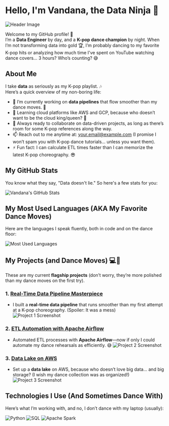 # Hello, I'm Vandana, the Data Ninja 🥷

![Header Image](https://via.placeholder.com/1200x300/4CAF50/FFFFFF?text=Data+Engineer+by+Day%2C+Kpop+Fan+by+Night)

Welcome to my GitHub profile! 🚀  
I’m a **Data Engineer** by day, and a **K-pop dance champion** by night. When I’m not transforming data into gold 🏆, I’m probably dancing to my favorite K-pop hits or analyzing how much time I've spent on YouTube watching dance covers... 3 hours? Who’s counting? 😅

## About Me

I take **data** as seriously as my K-pop playlist. 🎶  
Here’s a quick overview of my non-boring life:

- 🔭 I’m currently working on **data pipelines** that flow smoother than my dance moves. 💃
- 🌱 Learning cloud platforms like AWS and GCP, because who doesn’t want to be the cloud king/queen? 👑
- 👯 Always ready to collaborate on data-driven projects, as long as there’s room for some K-pop references along the way.
- 📫 Reach out to me anytime at: [your.email@example.com](mailto:your.email@example.com) (I promise I won’t spam you with K-pop dance tutorials... unless you want them).
- ⚡ Fun fact: I can calculate ETL times faster than I can memorize the latest K-pop choreography. 😎

## My GitHub Stats

You know what they say, "Data doesn't lie." So here's a few stats for you:

![Vandana's GitHub Stats](https://github-readme-stats.vercel.app/api?username=Vandana&show_icons=true&hide_title=true&hide=prs&count_private=true&theme=tokyonight)

## My Most Used Languages (AKA My Favorite Dance Moves)

Here are the languages I speak fluently, both in code and on the dance floor:

![Most Used Languages](https://github-readme-stats.vercel.app/api/top-langs/?username=Vandana&layout=compact&theme=tokyonight)

## My Projects (and Dance Moves) 💻💃

These are my current **flagship projects** (don’t worry, they’re more polished than my dance moves on the first try).

### 1. [Real-Time Data Pipeline Masterpiece](https://github.com/Vandana/Project-1)
   - I built a **real-time data pipeline** that runs smoother than my first attempt at a K-pop choreography. (Spoiler: It was a mess)
   ![Project 1 Screenshot](https://via.placeholder.com/500x300/4285F4/FFFFFF?text=Data+Pipeline+Overview)

### 2. [ETL Automation with Apache Airflow](https://github.com/Vandana/Project-2)
   - Automated ETL processes with **Apache Airflow**—now if only I could automate my dance rehearsals as efficiently. 😅
   ![Project 2 Screenshot](https://via.placeholder.com/500x300/FF9900/FFFFFF?text=ETL+Process+Overview)

### 3. [Data Lake on AWS](https://github.com/Vandana/Project-3)
   - Set up a **data lake** on AWS, because who doesn’t love big data… and big storage? (I wish my dance collection was as organized!)
   ![Project 3 Screenshot](https://via.placeholder.com/500x300/FF5733/FFFFFF?text=Data+Lake+Overview)

## Technologies I Use (And Sometimes Dance With)

Here’s what I’m working with, and no, I don’t dance with my laptop (usually):

![Python](https://img.shields.io/badge/Python-3776AB?logo=python&logoColor=white)
![SQL](https://img.shields.io/badge/SQL-1572B6?logo=sqlite&logoColor=white)
![Apache Spark](https://img.shields.io/badge/Apache%20Spark-E35B56?lo)
